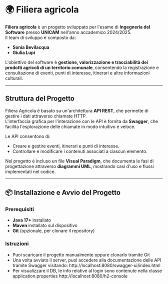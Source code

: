 # 🌍 Filiera agricola

**Filiera agricola** è un progetto sviluppato per l'esame di **Ingegneria del Software** presso **UNICAM** nell'anno accademico 2024/2025.  
Il team di sviluppo è composto da:
- **Sonia Bevilacqua**
- **Giulia Lupi**

L'obiettivo del software è **gestione, valorizzazione e tracciabilità dei prodotti agricoli di un territorio comunale**, consentendo la registrazione e consultazione di eventi, punti di interesse, itinerari e altre informazioni culturali.

---

## Struttura del Progetto

Filiera Agricola è basato su un'architettura **API REST**, che permette di gestire i dati attraverso chiamate HTTP.  
L'interfaccia grafica per l'interazione con le API è fornita da **Swagger**, che facilita l'esplorazione delle chiamate in modo intuitivo e veloce.

Le API consentono di:
-  Creare e gestire eventi, itinerari e punti di interesse.
-  Controllare e modificare i contenuti associati a ciascun elemento.

Nel progetto è incluso un file **Visual Paradigm**, che documenta le fasi di progettazione attraverso **diagrammi UML**, mostrando casi d'uso e flussi implementati nel codice.

---

## 📦 Installazione e Avvio del Progetto

### **Prerequisiti**
- **Java 17+** installato
- **Maven** installato sul dispositivo
- **Git** (opzionale, per clonare il repository)

### **Istruzioni**
- Puoi scaricare il progetto manualmente oppure clonarlo tramite Git
- Una volta avviato il server, puoi accedere alla documentazione delle API tramite Swagger visitando:
http://localhost:8080/swagger-ui/index.html
- Per visualizzare il DB, le info relative al login sono contenute nella classe application.properties
http://localhost:8080/h2-console
